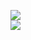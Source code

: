 [![](https://img.shields.io/badge/Made%20With-Github%20Spray-lightgrey.svg?style=for-the-badge&logo=github)](https://github.com/Annihil/github-spray#27029)  
[![](https://i.imgur.com/2DrTn0Z.gif)](https://github.com/Annihil/github-spray)